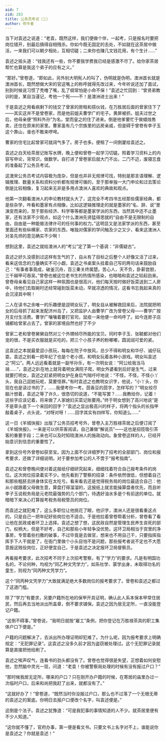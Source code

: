 ```yaml
---
aid: 7
zid: 283
title: 公务员考试（二）
author: 吹牛者
---
```


当下对袁述之说道：“老袁，既然这样，我们便做个伴，一起考，只是报名时要把岗位错开，别最后搞得自相残杀。你如今既无固定的去处，不如就在这茶居中做活，一来我们可以朝夕相处，互相切磋；二来你也赚几文钱花用，有个生计……”

袁述之摇头道：“钱我还有一些，你不要我学费我已经是感激不尽了。给你家茶居帮忙也算是我这个弟子的应有之义。”

“那好。”曾卷道，“即如此，另外别大明髡人的叫了，伪明就是伪明，澳洲首长就是澳洲首长，既然想做大宋的官这嘴上的称呼就得先改过来，今年听说还加了面试，别到时候说习惯了秃噜了嘴，乱了纲常怕是小命不保！”袁述之忙回到：“曾贤弟教训的是，某自当谨记，考他一个髡――不！是澳洲进士出来！”

于是袁述之用看病剩下的钱交了曾家的房租和搭伙钱，在万胜居后面的曾家住下了――其实这并不是曾卷家，而是他前姐夫曹学广的宅子。黄屏被抓，姐夫过世之后，他母亲便“照料外孙”为名，堂而皇之的住了进来。倒是他爹要忙于做蜡烛售卖，还住在原来的家里。曹家虽有几个宗族里的远房亲戚，但是碍于曾卷有李子玉这个靠山，谁也不敢来啰唣。

曹家的住宅比起曾家可就阔气多了。房子也多。便租了一间倒厦给袁述之。

袁述之白天给茶居记账写水牌，晚上便和曾卷一起学习切磋。照着学习资料上的内容写申论，背常识，做数学。自打进了曾卷家后就大门不出，二门不迈，废寝忘食的准备起了公务员考试。

这澳宋公务员考试内容极为庞杂，但是也并非无规律可找，特别是那言语理解、逻辑推理、数量关系和资料分析都有规律可循的，至于那单独一大门申论和过去策论倒是比较相像，复习起来无非是多用点澳洲人喜欢的典故和观点。

他第一次翻看澳洲人的申论教材就头大了，这完全不考四书五经那些儒家经典，都是些杂学，咋看和墨家有点相像，比如这逻辑推理走的就是墨家的“名、辞、说”里演变而来的，至于那些经济、科学等等都是墨家学派的东西，当然其中还不止墨家，还有法家不少观点，如这个什么澳洲先贤猛得思就的“自由不是无限制的自由，自由是一种能做法律许可的任何事的权力。”这明显又是法家学派的东西，甚至里面还有些纵横家、农家的东西，唯独对儒家的学问触及少之又少，看来这澳洲人对圣先师的意见确实不少啊！

想到这里，袁述之就给澳洲人的“考公”定了第一个基调：“非儒疑古”。

袁述之好久没感到过这样有生气的了，自从有了目标之后整个人好像又活了过来，看来这信念的力量确实不可小觑，袁述之书桌案头挂着自己写的两句话来鼓励自己：“有事者事竟成，破釜沉舟，百三秦关终属楚。苦心人，天不负，卧薪尝胆，三千越甲可吞吴。”曾卷也被这位老书生的热情所感染，也暗暗和袁述之较起劲来。曾卷母亲看见自己家这样一种氛围也是很高兴，他们每天按时做好饭菜送到二人房中，待他们去取碗时还经常碰到饭菜未动，早就凉透的情况，这看书忘我起来真的会沉浸其中啊！

二人在读书之余唯一的乐趣便是逗明女玩了，明女自从被解救回来后，法院就把明女的后母抓了起来发配济州岛了，又把监护人由曹学广改为曾卷父母――曹学广按月支付生活费。曹学广嚷嚷着要打官司，鼠疫一来他便一命呜呼了。如今连房子店铺都给曾家占去了。曾家的家境自然也好了不少

曾家二老和曾卷舅舅自然对三个外甥倾尽所能的宝贝。同时李子玉、张毓都对他们宠的很，不是买衣服就是买吃的，把三个小孩子养的粉嘟嘟，圆润润可爱的紧。

这袁述之本就最爱逗小孩玩，每每在院子中放风，总少不得和明女和华仔、诚仔玩耍。袁述之别看一把年纪了也是个老小孩，和明女玩着各种小游戏。明女叫袁述之“阿公”。两人远远看着就是一副爷孙乐，有一次明女说：“阿公给我当马骑……”，袁述之趴在地上就背着明女满院子爬，明女外婆看到后好是生气，过来就要打明女，袁述之赶紧把明女护在身后气喘吁吁地说：“不怪，不怪，不怪小丫头，我自己逗她玩呢，莫要怪罪。”有时袁述之也教明女识字，他说，“小丫头，你现在也是读过书的了，……我便考你一考。茴香豆的茴字，怎样写的？”明女绞尽脑汁想着，袁述之等了许久，很恳切的说道，“不能写罢？……我教给你，记着！这些字应该记着，将来做了人家媳妇买菜记账要用。”终于明女想到了高兴地说“是不是草头底下一个来回的回字？”袁述之显出极高兴的样子，将两个指头的长指甲敲着桌子，点头说，“对呀对呀！……回字其实有四样写，你知道么……”

这一日《羊城快报》出版了公务员招考号外，曾卷入主万胜禄茶居之后便订阅了《羊城快报》，一来是可以供茶客阅读，自己兼做“解说员”――这也是招揽吸引茶客的重要手段；二来也可以及时知晓澳洲人的施政动向。象曾卷这样的人，已经开始意识到信息的重要性了。

拿到这份号外曾卷如获至宝。因为上面不仅详细罗列了招考的全部部门、岗位和报考要求，还做了详细说明。对于要参加考公的人不啻于“报考指南”。

袁述之和曾卷晚间便对着这报纸仔细研究起来，细细找着符合自己报考条件的岗位。这次岗位招录着实不少。他先看到了警察的招录：条件依然很低，但想着自己和那些粗胚去拼身体实在太吃亏。看来看去还是觉得税务局的岗位最适合自己：他从小就跟着父母做生意，算盘打得溜溜的，这报纸上就言能操算盘者优先，而且听李子玉说税务局是元老院最强势的几个部门，待遇好油水多是个有前途的单位。就暗暗下来决心打算报考税务局税管员的岗位。

而袁述之就犯难了，这么多职位让他挑花了眼，他识字，澳洲人还是很看重这点的。只是自己一把年纪好些岗位也不适合。于是他拉着曾卷帮着分析，曾卷看了看让他在民政或者环卫上选择。袁述之想了想，这民政自然是管理生民养生丧死的部门，权柄大，但是不好考，自己和那些小年轻争没优势。这环卫局相当于宫里的净事房，专管着些扫撒的破事，不过毕竟是去做官，想来也不用自己干，只要指挥指挥手下人干就是了，在衙门里做个小头目怕不是问题，那些报考者说不定也不大愿意报这贱役岗位，正好便宜自己，于是袁述之决定报环卫局督察员。

再看报考要求，此次招考不同于上次招考警察，有了“学力”的要求。凡是有明国功名的，不论何种，均视为“同乙种文凭学力”，如系社学、蒙学出身，未取得功名的童生，则视为“同丙种文凭学力”。

这个“同丙种文凭学力”大致就满足绝大多数岗位的报考要求了。曾卷和袁述之都过了这道门槛。

除了“学力”有要求，另要户籍所在地的保甲开具证明，确认此人系本保本甲常住居民，然后再去当地派出所盖章，倒不要求铺保。袁述之因为居无定所，一直没能登记户籍。

“这倒不碍事，”曾卷说，“我明日就按“雇工”条例，把你登记在万胜禄茶具的职工集体户口下便是。”

户籍的问题解决了，去派出所办理证明却犯难了。为什么呢，因为报考要求上明确规定：“无犯罪记录”。这袁述之没多久前才因为盗窃被处理过。这个无犯罪记录就算是直接把他给刷了。

袁述之唉声叹气，连看书的劲头都没有了。曾卷也觉得很是失望，正想着如何安慰他，忽然脑中灵光一现，问道：“老袁！你被警察局处理的时候有没有报过户口？”

“那时候我居无定所，哪来的户口？只在刚开办户籍的时候，在寄居的庙里办过一次临时户口，后来和尚把我赶了出来，就都没有了。”

“这就好办了！”曾卷道，“既然当时你没报过户口，那么也不过落了一个无根无蒂的袁述之的案底。你明日去报户口便改个名字，叫袁述便是。”

这倒是个法子。袁述之犹豫道：“可是我犯事的事情知道的人不少。就茶居里便有不少人知道。”

“这你就不懂了，官府办事，第一便是看文书。只要文书上名字对不上，谁能说你是袁述之？你就是袁述！”
